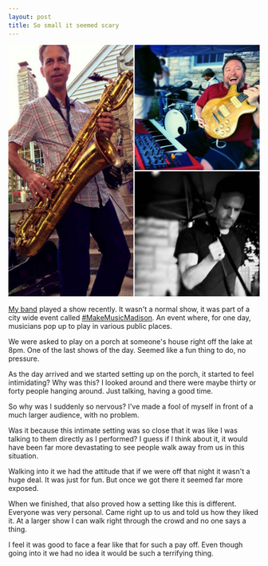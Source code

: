 ```yaml
---
layout: post
title: So small it seemed scary
---
```

![collage](/public/images/makemusiccollage.png)

[My band](http://lorenzosmusic.com) played a show recently. It wasn't a normal show, it was part of a city wide event called [#MakeMusicMadison](https://twitter.com/hashtag/makemusicmadison?s=09). An event where, for one day, musicians pop up to play in various public places. 

We were asked to play on a porch at someone's house right off the lake at 8pm. One of the last shows of the day. Seemed like a fun thing to do, no pressure.

As the day arrived and we started setting up on the porch, it started to feel intimidating? Why was this? I looked around and there were maybe thirty or forty people hanging around. Just talking, having a good time. 

So why was I suddenly so nervous? I've made a fool of myself in front of a much larger audience, with no problem. 

Was it because this intimate setting was so close that it was like I was talking to them directly as I performed? I guess if I think about it, it would have been far more devastating to see people walk away from us in this situation. 

Walking into it we had the attitude that if we were off that night it wasn't a huge deal. It was just for fun. But once we got there it seemed far more exposed. 

When we finished, that also proved how a setting like this is different. Everyone was very personal. Came right up to us and told us how they liked it. At a larger show I can walk right through the crowd and no one says a thing. 

I feel it was good to face a fear like that for such a pay off. Even though going into it we had no idea it would be such a terrifying thing. 